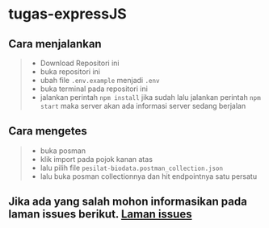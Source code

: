 # tugas-expressJS

## Cara menjalankan
> - Download Repositori ini
> - buka repositori ini
> - ubah file `.env.example` menjadi `.env`
> - buka terminal pada repositori ini
> - jalankan perintah `npm install` jika sudah lalu jalankan perintah `npm start` maka server akan ada informasi server sedang berjalan


## Cara mengetes
> - buka posman
> - klik import pada pojok kanan atas
> - lalu pilih file `pesilat-biodata.postman_collection.json`
> - lalu buka posman collectionnya dan hit endpointnya satu persatu

## Jika ada yang salah mohon informasikan pada laman issues berikut. [Laman issues](https://github.com/MangEs23/tugas-expressJS/issues)